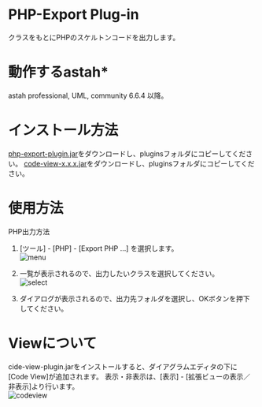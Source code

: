 PHP-Export Plug-in
==========
クラスをもとにPHPのスケルトンコードを出力します。  

動作するastah*
==========
astah professional, UML, community 6.6.4 以降。  

インストール方法
==========
[php-export-plugin.jar](https://s3.amazonaws.com/astah_plugins/php-export-plugin-1.0.4.jar "php-export-plugin")をダウンロードし、pluginsフォルダにコピーしてください。
[code-view-x.x.x.jar](https://s3.amazonaws.com/astah_plugins/code-view-plugin-1.0.1.jar "code-view-plugin")をダウンロードし、pluginsフォルダにコピーしてください。

使用方法
==========
PHP出力方法

1. [ツール] - [PHP] - [Export PHP …] を選択します。  
![menu](https://raw.github.com/tobitobita/php-export/master/img/menu.png)  
  
2. 一覧が表示されるので、出力したいクラスを選択してください。  
![select](https://raw.github.com/tobitobita/php-export/master/img/select.png)  

3. ダイアログが表示されるので、出力先フォルダを選択し、OKボタンを押下してください。  

Viewについて
==========
cide-view-plugin.jarをインストールすると、ダイアグラムエディタの下に[Code View]が追加されます。
表示・非表示は、[表示] - [拡張ビューの表示／非表示]より行います。  
![codeview](https://raw.github.com/tobitobita/php-export/master/img/codeview.png)  
